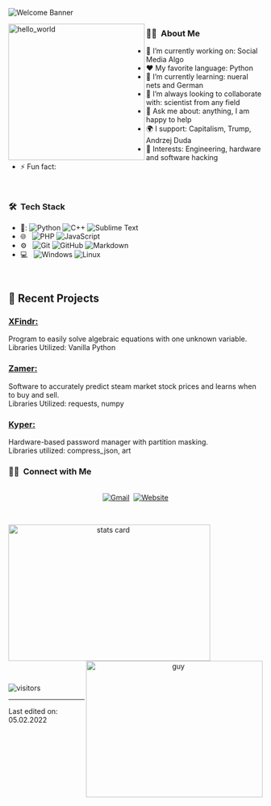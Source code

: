![Welcome Banner](https://media.discordapp.net/attachments/929142638966366288/939497988080947210/unknown.png?width=710&height=473)


<img align="left" height="270px" alt="hello_world" src="https://media.discordapp.net/attachments/929142638966366288/939497546580127754/mypfp.png" />

<h3> 👨‍🦲 &nbsp;About Me </h3>

- 🔭 I’m currently working on: Social Media Algo
- :heart: My favorite language: Python
- 🌱 I’m currently learning: nueral nets and German
- 👯 I’m always looking to collaborate with: scientist from any field
- 💬 Ask me about: anything, I am happy to help
- 🌍 I support: Capitalism, Trump, Andrzej Duda
- 💜 Interests: Engineering, hardware and software hacking
- ⚡ Fun fact: 

<br/>

<h3> 🛠 &nbsp;Tech Stack</h3>

- 👾:
  ![Python](https://img.shields.io/badge/Python-14354C?style=for-the-badge&logo=python&logoColor=white)
  ![C++](https://img.shields.io/badge/C++-316192?style=for-the-badge&logo=cpp&logoColor=white) 
  ![Sublime Text](https://img.shields.io/badge/Sublime%20Text-217346?style=for-the-badge&logo=sublime-text&logoColor=white) 
- 🌐 &nbsp;
  ![PHP](https://img.shields.io/badge/PHP-E34F26?style=for-the-badge&logo=php&logoColor=white)
  ![JavaScript](https://img.shields.io/badge/JavaScript-239120?&style=for-the-badge&logo=javascript&logoColor=white)
- ⚙️ &nbsp;
  ![Git](https://img.shields.io/badge/Git-F05032?style=for-the-badge&logo=git&logoColor=white)
  ![GitHub](https://img.shields.io/badge/GitHub-100000?style=for-the-badge&logo=github&logoColor=white)
  ![Markdown](https://img.shields.io/badge/Markdown-000000?style=for-the-badge&logo=markdown&logoColor=white)
- 💻 &nbsp;
  ![Windows](https://img.shields.io/badge/Windows-0078D6?style=for-the-badge&logo=windows&logoColor=white)
  ![Linux](https://img.shields.io/badge/Linux-000000?style=for-the-badge&logo=Linux&logoColor=white)


<br/>

<p>

## 📝 Recent Projects
### [ XFindr: ](https://github.com/w3bhook/XFindr)<br>
Program to easily solve algebraic equations with one unknown variable.<br>
Libraries Utilized: Vanilla Python

### [ Zamer: ](https://github.com/w3bhook/Zamer)<br>
Software to accurately predict steam market stock prices and learns when to buy and sell.<br>
Libraries Utilized: requests, numpy


### [ Kyper: ](https://github.com/w3bhook/Kyper)<br>
Hardware-based password manager with partition masking.<br>
Libraries utilized: compress_json, art

</p>


<h3> 🤝🏻 &nbsp;Connect with Me </h3> 

<p align="center">
<br>
<!--<a href="https://www.linkedin.com/in/anjcray/"><img src="https://img.shields.io/badge/linkedin-%230077B5.svg?&style=for-the-badge&logo=linkedin&logoColor=white" alt="LinkedIn" /></a>&nbsp;
<a href="https://twitter.com/DataOnATangent"><img src="https://img.shields.io/badge/Twitter-1DA1F2?style=for-the-badge&logo=twitter&logoColor=white" alt="Twitter" /></a>&nbsp;
<a href="https://dataonatangent.medium.com/"><img src="https://img.shields.io/badge/Medium-12100E?style=for-the-badge&logo=medium&logoColor=white" alt="Medium" /></a>&nbsp;-->
<a href="mailto:w3bhook@w3bhook.dev?subject=Hola%20Jiji"><img src="https://img.shields.io/badge/gmail-%23D14836.svg?&style=for-the-badge&logo=gmail&logoColor=white" alt="Gmail"/></a>&nbsp;
<a href="https://w3bhook.dev/"><img alt="Website" src="https://img.shields.io/website?style=for-the-badge&up_message=portfolio&url=https%3A%2F%2Fkkvanonymous.github.io%2F"></a>
</p>



<br/> 
<p>

<a align= "center" href="https://github.com/w3bhook">
  <img alt= "stats card" height="270px" width="400" src="https://github-readme-stats.vercel.app/api?username=w3bhook&theme=cobalt&show_icons=true&count_private=true" />
  <img align="right" height="270px" alt="guy" width="350" src="https://i.pinimg.com/originals/e4/26/70/e426702edf874b181aced1e2fa5c6cde.gif" /> </a>

</p>
<br/>

<p>
    <img align="center" alt="visitors" src="https://gpvc.arturio.dev/w3bhook"/>
</p>

-----
Last edited on: 05.02.2022
